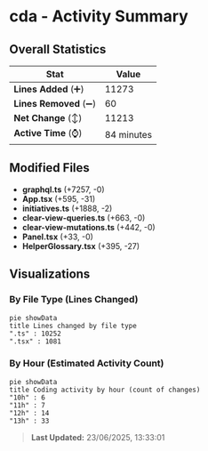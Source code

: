# cda - Activity Summary 

## Overall Statistics

| Stat                   | Value                                                             |
| ---------------------- | ----------------------------------------------------------------- |
| **Lines Added** (➕)   | 11273                                          |
| **Lines Removed** (➖) | 60                                        |
| **Net Change** (↕)    | 11213                |
| **Active Time** (⌚)   | 84 minutes |


## Modified Files
- **graphql.ts** (+7257, -0)
- **App.tsx** (+595, -31)
- **initiatives.ts** (+1888, -2)
- **clear-view-queries.ts** (+663, -0)
- **clear-view-mutations.ts** (+442, -0)
- **Panel.tsx** (+33, -0)
- **HelperGlossary.tsx** (+395, -27)

## Visualizations

### By File Type (Lines Changed)

```mermaid
pie showData
title Lines changed by file type
".ts" : 10252
".tsx" : 1081
```

### By Hour (Estimated Activity Count)

```mermaid
pie showData
title Coding activity by hour (count of changes)
"10h" : 6
"11h" : 7
"12h" : 14
"13h" : 33
```


> **Last Updated:** 23/06/2025, 13:33:01